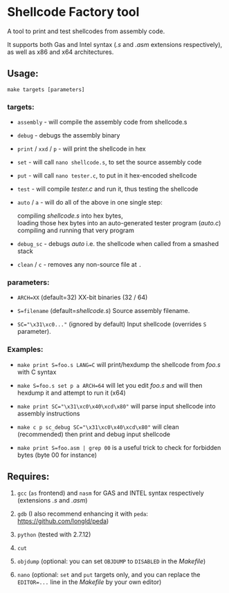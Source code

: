# Shellcode Factory tool
A tool to print and test shellcodes from assembly code. 

It supports both Gas and Intel syntax (_.s_ and _.asm_ extensions respectively), as well as x86 and x64 architectures.


## Usage:

	make targets [parameters]

 
### targets:

+ `assembly`			- will compile the assembly code from shellcode.s

+ `debug`			- debugs the assembly binary

+ `print` / `xxd` / `p`		- will print the shellcode in hex

+ `set`				- will call `nano shellcode.s`, to set the source assembly code

+ `put`				- will call `nano tester.c`, to put in it hex-encoded shellcode

+ `test`			- will compile _tester.c_ and run it, thus testing the shellcode

+ `auto` / `a`			- will do all of the above in one single step:

   compiling _shellcode.s_ into hex bytes,  
   loading those hex bytes into an auto-generated tester program (_auto.c_)  
   compiling and running that very program

+  `debug_sc`	 - debugs _auto_ i.e. the shellcode when called from a smashed stack

+  `clean` / `c`		- removes any non-source file at `.`

 
### parameters:

+ `ARCH=XX`  (default=32)		XX-bit binaries (32 / 64)

+ `S=filename`  (default=_shellcode.s_)	Source assembly filename.

+ `SC="\x31\xc0..."`  (ignored by default) Input shellcode (overrides `S` parameter).


### Examples:

+ `make print S=foo.s LANG=C` will print/hexdump the shellcode from _foo.s_ with C syntax

+ `make S=foo.s set p a ARCH=64` will let you edit _foo.s_ and will then hexdump it and attempt to run it (x64)

+ `make print SC="\x31\xc0\x40\xcd\x80"` will parse input shellcode into assembly instructions

+ `make c p sc_debug SC="\x31\xc0\x40\xcd\x80"` will clean (recommended) then print and debug input shellcode

+ `make print S=foo.asm | grep 00` is a useful trick to check for forbidden bytes (byte 00 for instance)

## Requires: 

1. `gcc` (`as` frontend) and `nasm` for GAS and INTEL syntax respectively (extensions _.s_ and _.asm_)

2. `gdb` (I also recommend enhancing it with `peda`: https://github.com/longld/peda)

3. `python` (tested with 2.7.12)

4. `cut`

5. `objdump` (optional: you can set `OBJDUMP` to `DISABLED` in the _Makefile_)

6. `nano` (optional: `set` and `put` targets only, and you can replace the `EDITOR=...` line in the _Makefile_ by your own editor)
